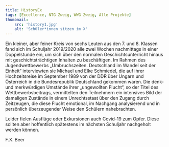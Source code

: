 ```yaml
---
title: HistoryEx
tags: [Excellence, NTG Zweig, WWG Zweig, Alle Projekte]
thumbnail: 
    src: 'history1.jpg'
    alt: 'Schüler*innen sitzen im X' 
---
```


Ein kleiner, aber feiner Kreis von sechs Leuten aus den 7. und 8. Klassen fand sich im Schuljahr 2019/2020 alle zwei Wochen nachmittags in einer Doppelstunde ein, um sich über den normalen Geschichtsunterricht hinaus mit geschichtsträchtigen Inhalten zu beschäftigen. Im Rahmen des Jugendwettbewerbs „Umbruchszeiten. Deutschland im Wandel seit der Einheit“ interviewten sie Michael und Elke Schmiedel, die auf ihrer Hochzeitsreise im September 1989 von der DDR über Ungarn und Österreich in die Bundesrepublik Deutschland gekommen waren. Die denk- und merkwürdigen Umstände ihrer „ungewollten Flucht“, so der Titel des Wettbewerbsbeitrags, vermittelten den Teilnehmern ein intensives Bild der damaligen Zustände in einem Unrechtsstaat über den Zugang durch Zeitzeugen, die diese Flucht emotional, im Nachgang analysierend und in persönlich überzeugender Weise den Schülern nahebrachten.

Leider fielen Ausflüge oder Exkursionen auch Covid-19 zum Opfer. Diese sollten aber hoffentlich spätestens im nächsten Schuljahr nachgeholt werden können.

F.X. Beer